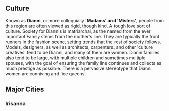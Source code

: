 

## Culture

Known as **Dianni**, or more colloquially **'Madams' and 'Misters'**, people from this region are often viewed as rigid, though kind. A tough love sort of culture. Society for Diannis is matriarchal, as the named from the ever important Family stems from the mother's line. They are typically the front runners in the fashion scene, setting trends that the rest of society follows. Models, designers, as well as architects, carpenters, and other 'culture creatives' tend to be Dianni, and many of them are women. Dianni families also tend to be large, with multiple children and sometimes multiple spouses, with the goal of ensuring the family line continues and collects as much prestige as possible. There is a pervasive stereotype that Dianni women are conniving and 'ice queens'.
## Major Cities

### Irisanna 

